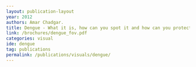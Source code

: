 ```yaml
---
layout: publication-layout
year: 2012
authors: Amar Chadgar.
title: Dengue - What it is, how can you spot it and how can you protect yourself?
link: /brochures/dengue_fov.pdf
categories: visual
ide: dengue
tag: publications
permalink: /publications/visuals/dengue/
---
```

